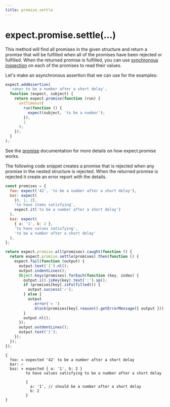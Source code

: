 ```yaml
---
title: promise.settle
---
```


# expect.promise.settle(...)

This method will find all promises in the given structure and return a
promise that will be fulfilled when all of the promises have been rejected or
fulfilled. When the returned promise is fulfilled, you can use
[synchronous inspection](https://github.com/petkaantonov/bluebird/blob/master/API.md#synchronous-inspection)
on each of the promises to read their values.

Let's make an asynchronous assertion that we can use for the examples:

```js
expect.addAssertion(
  '<any> to be a number after a short delay',
  function (expect, subject) {
    return expect.promise(function (run) {
      setTimeout(
        run(function () {
          expect(subject, 'to be a number');
        }),
        1
      );
    });
  }
);
```

See the [promise](../promise/) documentation for more details on how
expect.promise works.

The following code snippet creates a promise that is rejected when any
promise in the nested structure is rejected. When the returned promise
is rejected it create an error report with the details.

<!-- unexpected-markdown async:true -->

```js
const promises = {
  foo: expect('42', 'to be a number after a short delay'),
  bar: expect(
    [0, 1, 2],
    'to have items satisfying',
    expect.it('to be a number after a short delay')
  ),
  baz: expect(
    { a: '1', b: 2 },
    'to have values satisfying',
    'to be a number after a short delay'
  ),
};

return expect.promise.all(promises).caught(function () {
  return expect.promise.settle(promises).then(function () {
    expect.fail(function (output) {
      output.text('{').nl();
      output.indentLines();
      Object.keys(promises).forEach(function (key, index) {
        output.i().jsKey(key).text(':').sp();
        if (promises[key].isFulfilled()) {
          output.success('✓');
        } else {
          output
            .error('⨯ ')
            .block(promises[key].reason().getErrorMessage({ output }));
        }
        output.nl();
      });
      output.outdentLines();
      output.text('}');
    });
  });
});
```

```output
{
  foo: ⨯ expected '42' to be a number after a short delay
  bar: ✓
  baz: ⨯ expected { a: '1', b: 2 }
         to have values satisfying to be a number after a short delay

         {
           a: '1', // should be a number after a short delay
           b: 2
         }
}
```
